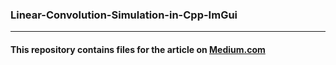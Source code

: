 ### Linear-Convolution-Simulation-in-Cpp-ImGui

***
#### This repository contains files for the article on [Medium.com](https://markus-x-buchholz.medium.com/linear-convolution-simulation-in-c-imgui-8eac65e79f46)
